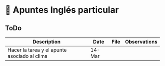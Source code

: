 # 📝 Apuntes Inglés particular

## ToDo 

| Description |  Date | File | Observations | 
| ----------- | ----------- | ----------- | ----------- | 
| Hacer la tarea y el apunte asociado al clima | 14-Mar |  |  |